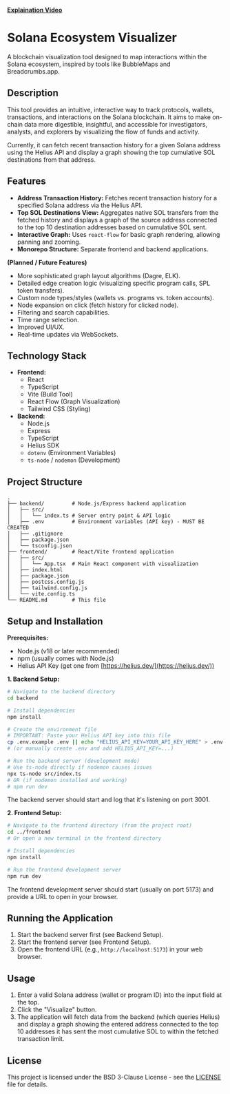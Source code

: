 **[Explaination Video](https://youtu.be/cNOKLyb2zhA)**

# Solana Ecosystem Visualizer

A blockchain visualization tool designed to map interactions within the Solana ecosystem, inspired by tools like BubbleMaps and Breadcrumbs.app.

## Description

This tool provides an intuitive, interactive way to track protocols, wallets, transactions, and interactions on the Solana blockchain. It aims to make on-chain data more digestible, insightful, and accessible for investigators, analysts, and explorers by visualizing the flow of funds and activity.

Currently, it can fetch recent transaction history for a given Solana address using the Helius API and display a graph showing the top cumulative SOL destinations from that address.

## Features

*   **Address Transaction History:** Fetches recent transaction history for a specified Solana address via the Helius API.
*   **Top SOL Destinations View:** Aggregates native SOL transfers from the fetched history and displays a graph of the source address connected to the top 10 destination addresses based on cumulative SOL sent.
*   **Interactive Graph:** Uses `react-flow` for basic graph rendering, allowing panning and zooming.
*   **Monorepo Structure:** Separate frontend and backend applications.

**(Planned / Future Features)**

*   More sophisticated graph layout algorithms (Dagre, ELK).
*   Detailed edge creation logic (visualizing specific program calls, SPL token transfers).
*   Custom node types/styles (wallets vs. programs vs. token accounts).
*   Node expansion on click (fetch history for clicked node).
*   Filtering and search capabilities.
*   Time range selection.
*   Improved UI/UX.
*   Real-time updates via WebSockets.

## Technology Stack

*   **Frontend:**
    *   React
    *   TypeScript
    *   Vite (Build Tool)
    *   React Flow (Graph Visualization)
    *   Tailwind CSS (Styling)
*   **Backend:**
    *   Node.js
    *   Express
    *   TypeScript
    *   Helius SDK
    *   `dotenv` (Environment Variables)
    *   `ts-node` / `nodemon` (Development)

## Project Structure

```
.
├── backend/         # Node.js/Express backend application
│   ├── src/
│   │   └── index.ts # Server entry point & API logic
│   ├── .env         # Environment variables (API key) - MUST BE CREATED
│   ├── .gitignore
│   ├── package.json
│   └── tsconfig.json
├── frontend/        # React/Vite frontend application
│   ├── src/
│   │   └── App.tsx  # Main React component with visualization
│   ├── index.html
│   ├── package.json
│   ├── postcss.config.js
│   ├── tailwind.config.js
│   └── vite.config.ts
└── README.md        # This file
```

## Setup and Installation

**Prerequisites:**

*   Node.js (v18 or later recommended)
*   npm (usually comes with Node.js)
*   Helius API Key (get one from [https://helius.dev/](https://helius.dev/))

**1. Backend Setup:**

```bash
# Navigate to the backend directory
cd backend

# Install dependencies
npm install

# Create the environment file
# IMPORTANT: Paste your Helius API key into this file
cp .env.example .env || echo "HELIUS_API_KEY=YOUR_API_KEY_HERE" > .env 
# (or manually create .env and add HELIUS_API_KEY=...)

# Run the backend server (development mode)
# Use ts-node directly if nodemon causes issues
npx ts-node src/index.ts 
# OR (if nodemon installed and working)
# npm run dev 
```
The backend server should start and log that it's listening on port 3001.

**2. Frontend Setup:**

```bash
# Navigate to the frontend directory (from the project root)
cd ../frontend 
# Or open a new terminal in the frontend directory

# Install dependencies
npm install

# Run the frontend development server
npm run dev
```
The frontend development server should start (usually on port 5173) and provide a URL to open in your browser.

## Running the Application

1.  Start the backend server first (see Backend Setup).
2.  Start the frontend server (see Frontend Setup).
3.  Open the frontend URL (e.g., `http://localhost:5173`) in your web browser.

## Usage

1.  Enter a valid Solana address (wallet or program ID) into the input field at the top.
2.  Click the "Visualize" button.
3.  The application will fetch data from the backend (which queries Helius) and display a graph showing the entered address connected to the top 10 addresses it has sent the most cumulative SOL to within the fetched transaction limit.

## License

This project is licensed under the BSD 3-Clause License - see the [LICENSE](LICENSE) file for details. 
